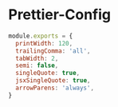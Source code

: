 # Prettier-Config

```js
module.exports = {
  printWidth: 120,
  trailingComma: 'all',
  tabWidth: 2,
  semi: false,
  singleQuote: true,
  jsxSingleQuote: true,
  arrowParens: 'always',
}
```
